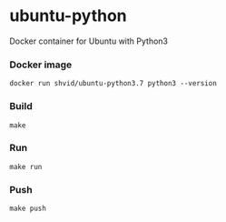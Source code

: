 # ubuntu-python

Docker container for Ubuntu with Python3

### Docker image

```
docker run shvid/ubuntu-python3.7 python3 --version
```

### Build

```
make
```

### Run

```
make run
```

### Push

```
make push
```
